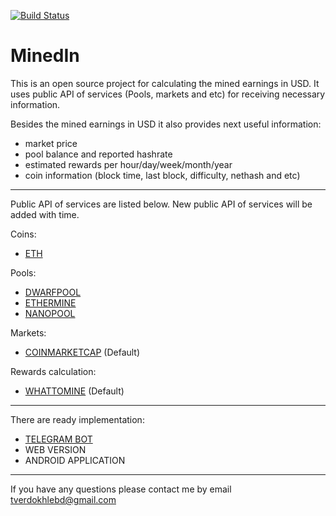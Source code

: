 [![Build Status](https://travis-ci.org/tverdokhlebd/MinedIn.svg?branch=master)](https://travis-ci.org/tverdokhlebd/MinedIn)
# MinedIn
This is an open source project for calculating the mined earnings in USD. It uses public API of services (Pools, markets and etc) for receiving necessary information.

Besides the mined earnings in USD it also provides next useful information:
- market price
- pool balance and reported hashrate
- estimated rewards per hour/day/week/month/year
- coin information (block time, last block, difficulty, nethash and etc)
---
Public API of services are listed below. New public API of services will be added with time.

Coins:
- <a href="https://www.ethereum.org">ETH</a>

Pools:
- <a href="https://dwarfpool.com">DWARFPOOL</a>
- <a href="https://ethermine.org">ETHERMINE</a>
- <a href="https://nanopool.org">NANOPOOL</a>

Markets:
- <a href="https://coinmarketcap.com/">COINMARKETCAP</a> (Default)

Rewards calculation:
- <a href="https://whattomine.com">WHATTOMINE</a> (Default)
---
There are ready implementation:
- <a href="https://t.me/MinedInBot">TELEGRAM BOT</a>
- WEB VERSION
- ANDROID APPLICATION
---
If you have any questions please contact me by email tverdokhlebd@gmail.com
